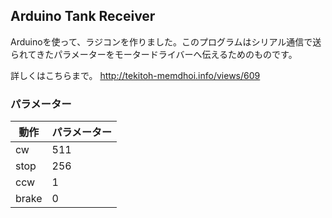 ## Arduino Tank Receiver

Arduinoを使って、ラジコンを作りました。このプログラムはシリアル通信で送られてきたパラメーターをモータードライバーへ伝えるためのものです。

詳しくはこちらまで。 <http://tekitoh-memdhoi.info/views/609>

### パラメーター

動作|パラメーター
----|-----
cw|511
stop|256
ccw |1
brake|0

